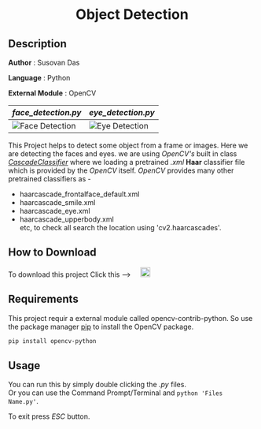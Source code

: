 #
**<H1 align = "center">Object Detection</H1>**

## Description

**Author** : Susovan Das

**Language** : Python  

**External Module** : OpenCV

|_face_detection.py_|_eye_detection.py_|
|---|---|
|![Face Detection][fdGif]|![Eye Detection][edGif]|

This Project helps to detect some object from a frame or images. Here we are detecting the faces and eyes. we are using _OpenCV's_ built in class [_CascadeClassifier_](https://docs.opencv.org/3.4/db/d28/tutorial_cascade_classifier.html) where we loading a pretrained _.xml_ **Haar** classifier file which is provided by the _OpenCV_ itself. _OpenCV_ provides many other pretrained classifiers as -  
* haarcascade_frontalface_default.xml
* haarcascade_smile.xml
* haarcascade_eye.xml
* haarcascade_upperbody.xml  
etc, to check all search the location using 'cv2.haarcascades'.

## How to Download

To download this project Click this --> &nbsp; &nbsp; [<img src="https://github.com/SusovanGithub/OpenCV-Projects/blob/master/Assets/.download_icon.png" width="20" height="20"/>][DownGit]

## Requirements

This project requir a external module called opencv-contrib-python. So use the package manager [pip](https://pypi.org/project/pip/) to install the OpenCV package. 

```bash
pip install opencv-python
```

## Usage

You can run this by simply double clicking the _.py_ files.  
Or you can use the Command Prompt/Terminal and `python 'Files Name.py'`.  

To exit press _ESC_ button.

<!--Inner Links-->
[fdGif]: https://github.com/SusovanGithub/OpenCV-Projects/blob/master/Assets/face_detection.gif
[edGif]: https://github.com/SusovanGithub/OpenCV-Projects/blob/master/Assets/eye_detection.gif
[DownGit]: https://minhaskamal.github.io/DownGit/#/home?url=https://github.com/SusovanGithub/OpenCV-Projects/tree/master/Face_Detection
